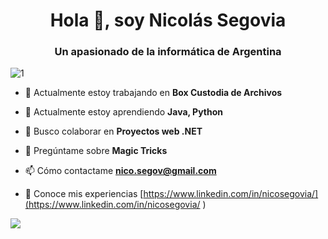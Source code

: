 <h1 align="center">Hola 👋, soy Nicolás Segovia</h1>
<h3 align="center">Un apasionado de la informática de Argentina</h3>

![1](https://user-images.githubusercontent.com/86338019/192856414-7b81548f-408c-463f-8922-4e888bdac8ed.gif)


- 🔭 Actualmente estoy trabajando en **Box Custodia de Archivos**

- 🌱 Actualmente estoy aprendiendo **Java, Python**

- 👯 Busco colaborar en **Proyectos web .NET**

- 💬 Pregúntame sobre **Magic Tricks**

- 📫 Cómo contactame **nico.segov@gmail.com**

- 📄 Conoce mis experiencias [https://www.linkedin.com/in/nicosegovia/](https://www.linkedin.com/in/nicosegovia/ )




<img align="center" src="https://github-readme-stats.vercel.app/api/top-langs?username=zluvsand&layout=compact"/>
